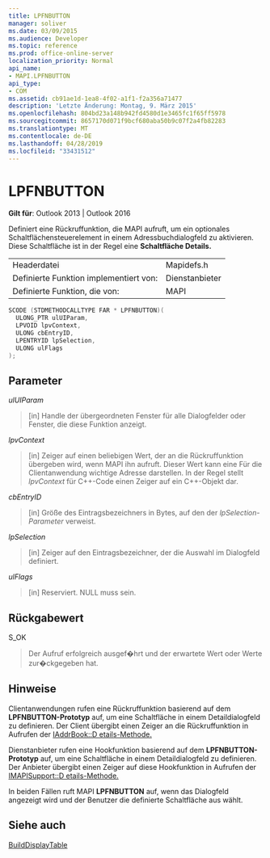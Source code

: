 ```yaml
---
title: LPFNBUTTON
manager: soliver
ms.date: 03/09/2015
ms.audience: Developer
ms.topic: reference
ms.prod: office-online-server
localization_priority: Normal
api_name:
- MAPI.LPFNBUTTON
api_type:
- COM
ms.assetid: cb91ae1d-1ea8-4f02-a1f1-f2a356a71477
description: 'Letzte Änderung: Montag, 9. März 2015'
ms.openlocfilehash: 804bd23a148b942fd4580d1e3465fc1f65ff5978
ms.sourcegitcommit: 8657170d071f9bcf680aba50b9c07f2a4fb82283
ms.translationtype: MT
ms.contentlocale: de-DE
ms.lasthandoff: 04/28/2019
ms.locfileid: "33431512"
---
```

# <a name="lpfnbutton"></a>LPFNBUTTON

  
  
**Gilt für**: Outlook 2013 | Outlook 2016 
  
Definiert eine Rückruffunktion, die MAPI aufruft, um ein optionales Schaltflächensteuerelement in einem Adressbuchdialogfeld zu aktivieren. Diese Schaltfläche ist in der Regel eine **Schaltfläche Details.** 
  
|||
|:-----|:-----|
|Headerdatei  <br/> |Mapidefs.h  <br/> |
|Definierte Funktion implementiert von:  <br/> |Dienstanbieter  <br/> |
|Definierte Funktion, die von:  <br/> |MAPI  <br/> |
   
```cpp
SCODE (STDMETHODCALLTYPE FAR * LPFNBUTTON)(
  ULONG_PTR ulUIParam,
  LPVOID lpvContext,
  ULONG cbEntryID,
  LPENTRYID lpSelection,
  ULONG ulFlags
);
```

## <a name="parameters"></a>Parameter

 _ulUIParam_
  
> [in] Handle der übergeordneten Fenster für alle Dialogfelder oder Fenster, die diese Funktion anzeigt.
    
 _lpvContext_
  
> [in] Zeiger auf einen beliebigen Wert, der an die Rückruffunktion übergeben wird, wenn MAPI ihn aufruft. Dieser Wert kann eine Für die Clientanwendung wichtige Adresse darstellen. In der Regel stellt  _lpvContext_ für C++-Code einen Zeiger auf ein C++-Objekt dar. 
    
 _cbEntryID_
  
> [in] Größe des Eintragsbezeichners in Bytes, auf den der  _lpSelection-Parameter_ verweist. 
    
 _lpSelection_
  
> [in] Zeiger auf den Eintragsbezeichner, der die Auswahl im Dialogfeld definiert.
    
 _ulFlags_
  
> [in] Reserviert. NULL muss sein.
    
## <a name="return-value"></a>Rückgabewert

S_OK 
  
> Der Aufruf erfolgreich ausgef�hrt und der erwartete Wert oder Werte zur�ckgegeben hat.
    
## <a name="remarks"></a>Hinweise

Clientanwendungen rufen eine Rückruffunktion basierend auf dem **LPFNBUTTON-Prototyp** auf, um eine Schaltfläche in einem Detaildialogfeld zu definieren. Der Client übergibt einen Zeiger an die Rückruffunktion in Aufrufen der [IAddrBook::D etails-Methode.](iaddrbook-details.md) 
  
Dienstanbieter rufen eine Hookfunktion basierend auf dem **LPFNBUTTON-Prototyp** auf, um eine Schaltfläche in einem Detaildialogfeld zu definieren. Der Anbieter übergibt einen Zeiger auf diese Hookfunktion in Aufrufen der [IMAPISupport::D etails-Methode.](imapisupport-details.md) 
  
In beiden Fällen ruft MAPI **LPFNBUTTON** auf, wenn das Dialogfeld angezeigt wird und der Benutzer die definierte Schaltfläche aus wählt. 
  
## <a name="see-also"></a>Siehe auch



[BuildDisplayTable](builddisplaytable.md)

